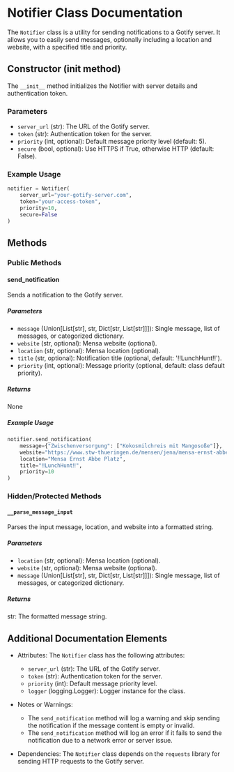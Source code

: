 # Notifier Class Documentation

The `Notifier` class is a utility for sending notifications to a Gotify server. It allows you to easily send messages, optionally including a location and website, with a specified title and priority.

## Constructor (__init__ method)

The `__init__` method initializes the Notifier with server details and authentication token.

### Parameters

- `server_url` (str): The URL of the Gotify server.
- `token` (str): Authentication token for the server.
- `priority` (int, optional): Default message priority level (default: 5).
- `secure` (bool, optional): Use HTTPS if True, otherwise HTTP (default: False).

### Example Usage

```python
notifier = Notifier(
    server_url="your-gotify-server.com",
    token="your-access-token",
    priority=10,
    secure=False
)
```

## Methods

### Public Methods

#### send_notification

Sends a notification to the Gotify server.

##### Parameters

- `message` (Union[List[str], str, Dict[str, List[str]]]): Single message, list of messages, or categorized dictionary.
- `website` (str, optional): Mensa website (optional).
- `location` (str, optional): Mensa location (optional).
- `title` (str, optional): Notification title (optional, default: '‼️LunchHunt‼️').
- `priority` (int, optional): Message priority (optional, default: class default priority).

##### Returns

None

##### Example Usage

```python
notifier.send_notification(
    message={"Zwischenversorgung": ["Kokosmilchreis mit Mangosoße"]},
    website="https://www.stw-thueringen.de/mensen/jena/mensa-ernst-abbe-platz.html",
    location="Mensa Ernst Abbe Platz",
    title="‼️LunchHunt‼️",
    priority=10
)
```

### Hidden/Protected Methods

#### `__parse_message_input`

Parses the input message, location, and website into a formatted string.

##### Parameters

- `location` (str, optional): Mensa location (optional).
- `website` (str, optional): Mensa website (optional).
- `message` (Union[List[str], str, Dict[str, List[str]]]): Single message, list of messages, or categorized dictionary.

##### Returns

str: The formatted message string.

## Additional Documentation Elements

- Attributes: The `Notifier` class has the following attributes:
  - `server_url` (str): The URL of the Gotify server.
  - `token` (str): Authentication token for the server.
  - `priority` (int): Default message priority level.
  - `logger` (logging.Logger): Logger instance for the class.

- Notes or Warnings:
  - The `send_notification` method will log a warning and skip sending the notification if the message content is empty or invalid.
  - The `send_notification` method will log an error if it fails to send the notification due to a network error or server issue.

- Dependencies: The `Notifier` class depends on the `requests` library for sending HTTP requests to the Gotify server.